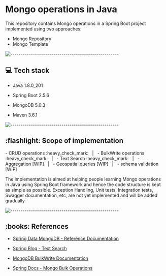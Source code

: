 # Mongo operations in Java

This repository contains Mongo operations in a Spring Boot project implemented using two approaches: 

- Mongo Repository
- Mongo Template

![-----------------------------------------------------](https://raw.githubusercontent.com/andreasbm/readme/master/assets/lines/rainbow.png)
<h2> 💻 Tech stack</h2>
<ul>
  <li>
    <p>Java 1.8.0_201</p>
  </li>
  <li>
    <p>Spring Boot 2.5.6</p>
  </li>
  <li>
    <p>MongoDB 5.0.3</p>
  </li>
  <li>
    <p>Maven 3.6.1</p>
  </li>
</ul>

![-----------------------------------------------------](https://raw.githubusercontent.com/andreasbm/readme/master/assets/lines/rainbow.png)
<h2> :flashlight: Scope of implementation</h2>
<p> - CRUD  operations :heavy_check_mark: &nbsp | &nbsp - BulkWrite operations :heavy_check_mark: &nbsp | &nbsp - Text Search :heavy_check_mark: &nbsp | &nbsp - Aggregation [WIP] &nbsp | &nbsp - Geospatial queries [WIP] &nbsp | &nbsp - schema validation [WIP] &nbsp &nbsp </p>
<p>The implementation is aimed at helping people learning Mongo operations in Java using Spring Boot framework and hence the code structure is kept as simple as possible. Exception Handling, Unit tests, Integration tests, Swagger documentation, etc, are not yet implemented and will be added gradually.</p>

![-----------------------------------------------------](https://raw.githubusercontent.com/andreasbm/readme/master/assets/lines/rainbow.png)

<h2> :books: References</h2>
<ul>
  <li>
    <p><a href="https://docs.spring.io/spring-data/mongodb/docs/current/reference/html/#reference">Spring Data MongoDB - Reference Documentation</a></p>
  </li>
  <li>
    <p><a href="https://spring.io/blog/2014/07/17/text-search-your-documents-with-spring-data-mongodb">Spring Blog - Text Search</a></p>
  </li>
  <li>
      <p><a href="https://docs.mongodb.com/manual/reference/method/db.collection.bulkWrite/#db.collection.bulkwrite--">MongoDB BulkWrite Documentation</a></p>
  </li>
  <li>
      <p><a href="https://docs.spring.io/spring-data/mongodb/docs/current/api/org/springframework/data/mongodb/core/BulkOperations.html">Spring Docs - Mongo Bulk Operations</a></p>
  </li>
</ul>


